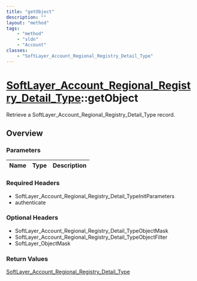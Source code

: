 ```yaml
---
title: "getObject"
description: ""
layout: "method"
tags:
    - "method"
    - "sldn"
    - "Account"
classes:
    - "SoftLayer_Account_Regional_Registry_Detail_Type"
---
```

# [SoftLayer_Account_Regional_Registry_Detail_Type](/reference/services/SoftLayer_Account_Regional_Registry_Detail_Type)::getObject

Retrieve a SoftLayer_Account_Regional_Registry_Detail_Type record.


## Overview 


### Parameters 
|Name | Type | Description |
| --- | --- | --- |


### Required Headers
* SoftLayer_Account_Regional_Registry_Detail_TypeInitParameters
* authenticate

### Optional Headers
* SoftLayer_Account_Regional_Registry_Detail_TypeObjectMask
* SoftLayer_Account_Regional_Registry_Detail_TypeObjectFilter
* SoftLayer_ObjectMask

### Return Values
<a href='/reference/datatypes/SoftLayer_Account_Regional_Registry_Detail_Type'>SoftLayer_Account_Regional_Registry_Detail_Type </a>

